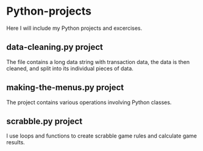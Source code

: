 # Python-projects

Here I will include my Python projects and excercises.

## data-cleaning.py project
The file contains a long data string with transaction data, the data is then cleaned, and split into its individual pieces of data.

## making-the-menus.py project
The project contains various operations involving Python classes.

## scrabble.py project
I use loops and functions to create scrabble game rules and calculate game results.
